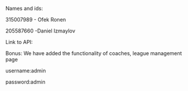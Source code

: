 Names and ids:

315007989 - Ofek Ronen

205587660 -Daniel Izmaylov

Link to API:

Bonus:
We have added the functionality of coaches, league management page 

username:admin 

password:admin

